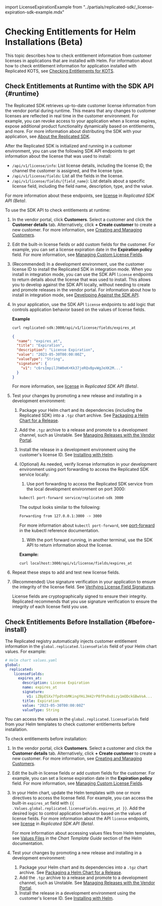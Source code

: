 import LicenseExpirationExample from "../partials/replicated-sdk/_license-expiration-sdk-example.mdx"

# Checking Entitlements for Helm Installations (Beta)

This topic describes how to check entitlement information from customer licenses in applications that are installed with Helm. For information about how to check entitlement information for application installed with Replicated KOTS, see [Checking Entitlements for KOTS](licenses-referencing-fields).

## Check Entitlements at Runtime with the SDK API {#runtime}

The Replicated SDK retrieves up-to-date customer license information from the vendor portal during runtime. This means that any changes to customer licenses are reflected in real time in the customer environment. For example, you can revoke access to your application when a license expires, expose additional product functionality dynamically based on entitlements, and more. For more information about distributing the SDK with your application, see [About the Replicated SDK](replicated-sdk-overview).

After the Replicated SDK is initialized and running in a customer environment, you can use the following SDK API endpoints to get information about the license that was used to install:
* `/api/v1/license/info`: List license details, including the license ID, the channel the customer is assigned, and the license type.
* `/api/v1/license/fields`: List all the fields in the license.  
* `/api/v1/license/fields/{field_name}`: List details about a specific license field, including the field name, description, type, and the value.

For more information about these endpoints, see [license](/reference/replicated-sdk-apis#license) in _Replicated SDK API (Beta)_.

To use the SDK API to check entitlements at runtime:

1. In the vendor portal, click **Customers**. Select a customer and click the **Customer details** tab. Alternatively, click **+ Create customer** to create a new customer. For more information, see [Creating and Managing Customers](/vendor/releases-creating-customer).

1. Edit the built-in license fields or add custom fields for the customer. For example, you can set a license expiration date in the **Expiration policy** field. For more information, see [Managing Custom License Fields](/vendor/licenses-adding-custom-fields).

1. (Recommended) In a development environment, use the customer license ID to install the Replicated SDK in integration mode. When you install in integration mode, you can use the SDK API `license` endpoints to return details about the license that was used to install. This allows you to develop against the SDK API locally, without needing to create and promote releases in the vendor portal. For information about how to install in integration mode, see [Developing Against the SDK API](/vendor/replicated-sdk-development).   

1. In your application, use the SDK API `license` endpoints to add logic that controls application behavior based on the values of license fields.

   **Example**

    ```bash
    curl replicated-sdk:3000/api/v1/license/fields/expires_at
    ```

    ```json
    {
      "name": "expires_at",
      "title": "Expiration",
      "description": "License Expiration",
      "value": "2023-05-30T00:00:00Z",
      "valueType": "String",
      "signature": {
        "v1": "c6rsImpilJhW0eK+Kk37jeRQvBpvWgJeXK2M..."
      }
    }
    ```

    For more information, see [license](/reference/replicated-sdk-apis#license) in _Replicated SDK API (Beta)_.

1. Test your changes by promoting a new release and installing in a development environment:
   1. Package your Helm chart and its dependencies (including the Replicated SDK) into a `.tgz` chart archive. See [Packaging a Helm Chart for a Release](helm-install-release).
   1. Add the `.tgz` archive to a release and promote to a development channel, such as Unstable. See [Managing Releases with the Vendor Portal](/vendor/releases-creating-releases).
   1. Install the release in a development environment using the customer's license ID. See [Installing with Helm](install-with-helm).
   1. (Optional) As needed, verify license information in your development environment using port forwarding to access the Replicated SDK service locally:
      1. Use port forwarding to access the Replicated SDK service from the local development environment on port 3000:

        ```bash
        kubectl port-forward service/replicated-sdk 3000
        ```

        The output looks similar to the following:

        ```bash
        Forwarding from 127.0.0.1:3000 -> 3000
        ```

        For more information about `kubectl port-forward`, see [port-forward](https://kubernetes.io/docs/reference/generated/kubectl/kubectl-commands#port-forward) in the kubectl reference documentation.

      1. With the port forward running, in another terminal, use the SDK API to return information about the license.

        **Example:**

        ```
        curl localhost:3000/api/v1/license/fields/expires_at
        ```

1. Repeat these steps to add and test new license fields.

1. (Recommended) Use signature verification in your application to ensure the integrity of the license field. See [Verifying License Field Signatures](/vendor/licenses-verify-fields-sdk-api).

   License fields are cryptographically signed to ensure their integrity. Replicated recommends that you use signature verification to ensure the integrity of each license field you use.

## Check Entitlements Before Installation {#before-install}

The Replicated registry automatically injects customer entitlement information in the `global.replicated.licenseFields` field of your Helm chart values. For example:

```yaml
# Helm chart values.yaml
global:
  replicated:
    licenseFields:
      expires_at:
        description: License Expiration
        name: expires_at
        signature:
          v1: iZBpESXx7fpdtnbMKingYHiJH42rP8fPs0x8izy1mODckGBwVoA... 
        title: Expiration
        value: "2023-05-30T00:00:00Z"
        valueType: String  
```

You can access the values in the `global.replicated.licenseFields` field from your Helm templates to check customer entitlements before installation.

To check entitlements before installation:

1. In the vendor portal, click **Customers**. Select a customer and click the **Customer details** tab. Alternatively, click **+ Create customer** to create a new customer. For more information, see [Creating and Managing Customers](/vendor/releases-creating-customer).

1. Edit the built-in license fields or add custom fields for the customer. For example, you can set a license expiration date in the **Expiration policy** field. For more information, see [Managing Custom License Fields](/vendor/licenses-adding-custom-fields).

1. In your Helm chart, update the Helm templates with one or more directives to access the license field. For example, you can access the built-in `expires_at` field with `{{ .Values.global.replicated.licenseFields.expires_at }}`. Add the desired logic to control application behavior based on the values of license fields. For more information about the API `license` endpoints, see [license](/reference/replicated-sdk-apis#license) in _Replicated SDK API (Beta)_.

   For more information about accessing values files from Helm templates, see [Values Files](https://helm.sh/docs/chart_template_guide/values_files/) in the _Chart Template Guide_ section of the Helm documentation.

1. Test your changes by promoting a new release and installing in a development environment:
   1. Package your Helm chart and its dependencies into a `.tgz` chart archive. See [Packaging a Helm Chart for a Release](helm-install-release).
   1. Add the `.tgz` archive to a release and promote to a development channel, such as Unstable. See [Managing Releases with the Vendor Portal](/vendor/releases-creating-releases).
   1. Install the release in a development environment using the customer's license ID. See [Installing with Helm](install-with-helm).